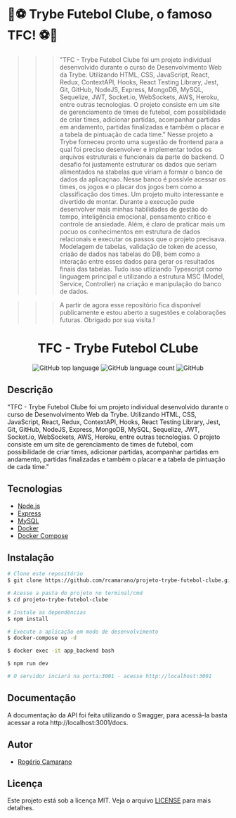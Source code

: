 # 🚀⚽ Trybe Futebol Clube, o famoso TFC! ⚽🚀

>>> "TFC - Trybe Futebol Clube foi um projeto individual desenvolvido durante o curso de Desenvolvimento Web da Trybe. Utilizando HTML, CSS, JavaScript, React, Redux, ContextAPI, Hooks, React Testing Library, Jest, Git, GitHub, NodeJS, Express, MongoDB, MySQL, Sequelize, JWT, Socket.io, WebSockets, AWS, Heroku, entre outras tecnologias. O projeto consiste em um site de gerenciamento de times de futebol, com possibilidade de criar times, adicionar partidas, acompanhar partidas em andamento, partidas finalizadas e também o placar e a tabela de pintuação de cada time."
>>> Nesse projeto a Trybe forneceu pronto uma sugestão de frontend para a qual foi preciso desenvolver e implementar todos os arquivos estruturais e funcionais da parte do backend. O desafio foi justamente estruturar os dados que seriam alimentados na stabelas que viriam a formar o banco de dados da aplicaçnao. Nesse banco é possívle acessar os times, os jogos e o placar dos jogos bem como a classificação dos times.
>>> Um projeto muito interessante e divertido de montar. Durante a execução pude desenvolver mais minhas habilidades de gestão do tempo, inteligência emocional, pensamento crítico e controle de ansiedade.
>>> Além, é claro de praticar mais um pocuo os conhecimentos em estrutura de dados relacionais e executar os passos que o projeto precisava. Modelagem de tabelas, validação de token de acesso, criaão de dados nas tabelas do DB, bem como a interação entre esses dados para gerar os resultados finais das tabelas. Tudo isso utliziando Typescript como linguagem principal e utilizando a estrutura MSC (Model, Service, Controller) na criação e manipulação do banco de dados.


>>> A partir de agora esse repositório fica disponível publicamente e estou aberto a sugestões e colaborações futuras.
Obrigado por sua visita.!

<div align="center">
<!--   <img alt="TFC!" src="imgs/5ca10a0410f76.png" width="250px"> -->
  <h1>TFC - Trybe Futebol CLube</h1>
  <p>
    <img alt="GitHub top language" src="https://img.shields.io/github/languages/top/rcamarano/projeto-trybe-futebol-clube?color=blueviolet">
    <img alt="GitHub language count" src="https://img.shields.io/github/languages/count/rcamarano/projeto-trybe-futebol-clube?color=blueviolet">
    <img alt="GitHub" src="https://img.shields.io/github/license/rcamarano/projeto-trybe-futebol-clube?color=blueviolet">
  </p>
</div>

## Descrição

"TFC - Trybe Futebol Clube foi um projeto individual desenvolvido durante o curso de Desenvolvimento Web da Trybe. Utilizando HTML, CSS, JavaScript, React, Redux, ContextAPI, Hooks, React Testing Library, Jest, Git, GitHub, NodeJS, Express, MongoDB, MySQL, Sequelize, JWT, Socket.io, WebSockets, AWS, Heroku, entre outras tecnologias. O projeto consiste em um site de gerenciamento de times de futebol, com possibilidade de criar times, adicionar partidas, acompanhar partidas em andamento, partidas finalizadas e também o placar e a tabela de pintuação de cada time."

## Tecnologias

- [Node.js](https://nodejs.org/en/)
- [Express](https://expressjs.com/pt-br/)
- [MySQL](https://www.mysql.com/)
- [Docker](https://www.docker.com/)
- [Docker Compose](https://docs.docker.com/compose/)

## Instalação

```bash
# Clone este repositório
$ git clone https://github.com/rcamarano/projeto-trybe-futebol-clube.git

# Acesse a pasta do projeto no terminal/cmd
$ cd projeto-trybe-futebol-clube

# Instale as dependências
$ npm install

# Execute a aplicação em modo de desenvolvimento
$ docker-compose up -d

$ docker exec -it app_backend bash

$ npm run dev

# O servidor inciará na porta:3001 - acesse http://localhost:3001
```

## Documentação

A documentação da API foi feita utilizando o Swagger, para acessá-la basta acessar a rota http://localhost:3001/docs.

## Autor

- [Rogério Camarano](https://github.com/rcamarano)

## Licença

Este projeto está sob a licença MIT. Veja o arquivo [LICENSE](LICENSE) para mais detalhes.
<!-- Olá, Tryber!
Esse é apenas um arquivo inicial para o README do seu projeto.
É essencial que você preencha esse documento por conta própria, ok?
Não deixe de usar nossas dicas de escrita de README de projetos, e deixe sua criatividade brilhar!
:warning: IMPORTANTE: você precisa deixar nítido:
- quais arquivos/pastas foram desenvolvidos por você; 
- quais arquivos/pastas foram desenvolvidos por outra pessoa estudante;
- quais arquivos/pastas foram desenvolvidos pela Trybe.
-->
